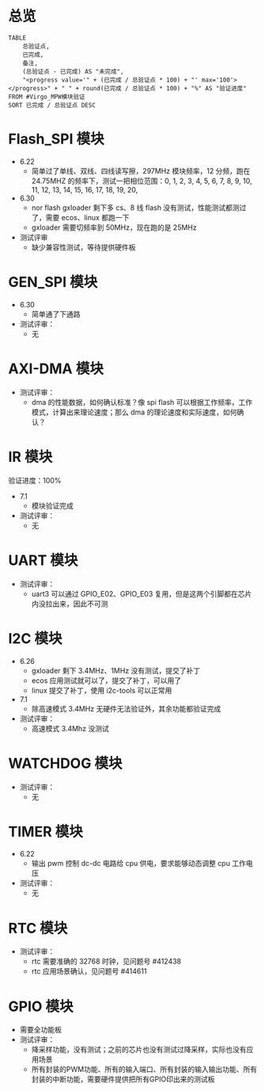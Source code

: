 

# 总览
```dataview
TABLE
    总验证点,
    已完成,
    备注,
    (总验证点 - 已完成) AS "未完成",
    "<progress value='" + (已完成 / 总验证点 * 100) + "' max='100'></progress>" + " " + round(已完成 / 总验证点 * 100) + "%" AS "验证进度"
FROM #Virgo_MPW模块验证 
SORT 已完成 / 总验证点 DESC
```




# Flash_SPI 模块
- 6.22
	- 简单过了单线、双线、四线读写擦，297MHz 模块频率，12 分频，跑在 24.75MHZ 的频率下，测试一把相位范围：0, 1, 2, 3, 4, 5, 6, 7, 8, 9, 10, 11, 12, 13, 14, 15, 16, 17, 18, 19, 20,
- 6.30
	- nor flash gxloader 剩下多 cs、8 线 flash 没有测试，性能测试都测过了，需要 ecos、linux 都跑一下
	- gxloader 需要切频率到 50MHz，现在跑的是 25MHz
- 测试评审
	- 缺少兼容性测试，等待提供硬件板


# GEN_SPI 模块
- 6.30
	- 简单通了下通路
- 测试评审：
	- 无



# AXI-DMA 模块
- 测试评审：
	- dma 的性能数据，如何确认标准？像 spi flash 可以根据工作频率，工作模式，计算出来理论速度；那么 dma 的理论速度和实际速度，如何确认？


# IR 模块
验证进度：100%

- 7.1
	- 模块验证完成
- 测试评审：
	- 无



# UART 模块
- 测试评审：
	- uart3 可以通过 GPIO_E02、GPIO_E03 复用，但是这两个引脚都在芯片内没拉出来，因此不可测


# I2C 模块
- 6.26
	- gxloader 剩下 3.4MHz、1MHz 没有测试，提交了补丁
	- ecos 应用测试就可以了，提交了补丁，可以用了
	- linux 提交了补丁，使用 i2c-tools 可以正常用
- 7.1
	- 除高速模式 3.4MHz 无硬件无法验证外，其余功能都验证完成
- 测试评审：
	- 高速模式 3.4Mhz 没测试

# WATCHDOG 模块
- 测试评审：
	- 无



# TIMER 模块
- 6.22
	- 输出 pwm 控制 dc-dc 电路给 cpu 供电，要求能够动态调整 cpu 工作电压
- 测试评审：
	- 无

# RTC 模块
- 测试评审：
	- rtc 需要准确的 32768 时钟，见问题号 #412438
	- rtc 应用场景确认，见问题号 #414611


# GPIO 模块
- 需要全功能板
- 测试评审：
	- 降采样功能，没有测试；之前的芯片也没有测试过降采样，实际也没有应用场景
	- 所有封装的PWM功能、所有的输入端口、所有封装的输入输出功能、所有封装的中断功能，需要硬件提供把所有GPIO印出来的测试板

